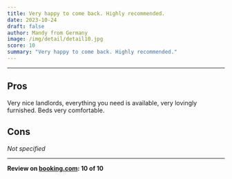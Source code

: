 ```yaml
---
title: Very happy to come back. Highly recommended.
date: 2023-10-24
draft: false
author: Mandy from Germany
image: /img/detail/detail10.jpg
score: 10
summary: "Very happy to come back. Highly recommended."
---
```


---

## Pros

Very nice landlords, everything you need is available, very lovingly furnished. Beds very comfortable.

## Cons

*Not specified*

---

**Review on [booking.com](https://www.booking.com/hotel/de/gasthaus-wini.de.html): 10 of 10**
